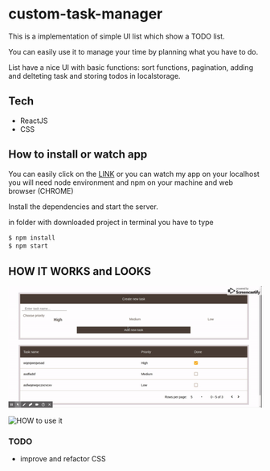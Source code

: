 # custom-task-manager

This is a implementation of simple UI list which show a TODO list. 

You can easily use it to manage your time by planning what you have to do. 

List have a nice UI with basic functions: sort functions, pagination, adding and delteting task and storing todos in localstorage.

## Tech

- ReactJS
- CSS

## How to install or watch app

You can easily click on the [LINK](http://custom-todo-app.surge.sh/) or you can watch my app on your localhost
you will need node environment and npm on your machine and web browser (CHROME)

Install the dependencies and start the server.

in folder with downloaded project in terminal you have to type

```sh
$ npm install
$ npm start
```

## HOW IT WORKS and LOOKS

![HOW to use it](./gifs/howToUse.gif)

![HOW to use it](./gifs/howToUse2.gif)

### TODO

- improve and refactor CSS

